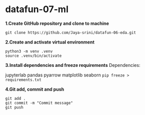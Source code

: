 # datafun-07-ml

**1.Create GitHub repository and clone to machine** 
```
git clone https://github.com/Jaya-srini/datafun-06-eda.git

```
**2.Create and activate virtual environment**
```
python3 -m venv .venv
source .venv/bin/activate
```
**3.Install dependencies and freeze requirements**
Dependencies:

jupyterlab
pandas
pyarrow
matplotlib
seaborn
`pip freeze > requirements.txt`

**4.Git add, commit and push**
```
git add .
git commit -m "Commit message"
git push
```